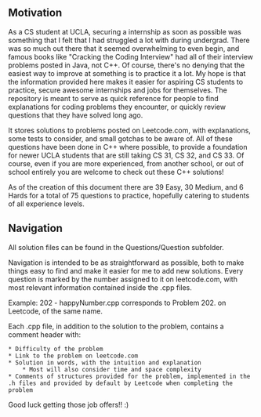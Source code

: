 ## Motivation

As a CS student at UCLA, securing a internship as soon as possible was something that I felt that I had struggled a lot with during undergrad. There was so much out there that it seemed overwhelming to even begin, and famous books like "Cracking the Coding Interview" had all of their interview problems posted in Java, not C++.
Of course, there's no denying that the easiest way to improve at something is to practice it a lot. My hope is that the information provided here makes it easier for aspiring CS students to practice, secure awesome internships and jobs for themselves.
The repository is meant to serve as quick reference for people to find explanations for coding problems they encounter, or quickly review questions that they have solved long ago.

It stores solutions to problems posted on Leetcode.com, with explanations, some tests to consider, and small gotchas to be aware of.
All of these questions have been done in C++ where possible, to provide a foundation for newer UCLA students that are still taking CS 31, CS 32, and CS 33.
Of course, even if you are more experienced, from another school, or out of school entirely you are welcome to check out these C++ solutions!


As of the creation of this document there are 39 Easy, 30 Medium, and 6 Hards for a total of 75 questions to practice, hopefully catering to students of all experience levels.


## Navigation
All solution files can be found in the Questions/Question subfolder.

Navigation is intended to be as straightforward as possible, both to make things easy to find and make it easier for me to add new solutions.
Every question is marked by the number assigned to it on leetcode.com, with most relevant information contained inside the .cpp files.

Example: 202 - happyNumber.cpp corresponds to Problem 202. on Leetcode, of the same name.

Each .cpp file, in addition to the solution to the problem, contains a comment header with:
	
	* Difficulty of the problem
	* Link to the problem on leetcode.com
	* Solution in words, with the intuition and explanation
		* Most will also consider time and space complexity
	* Comments of structures provided for the problem, implemented in the .h files and provided by default by Leetcode when completing the problem

Good luck getting those job offers!! :)
